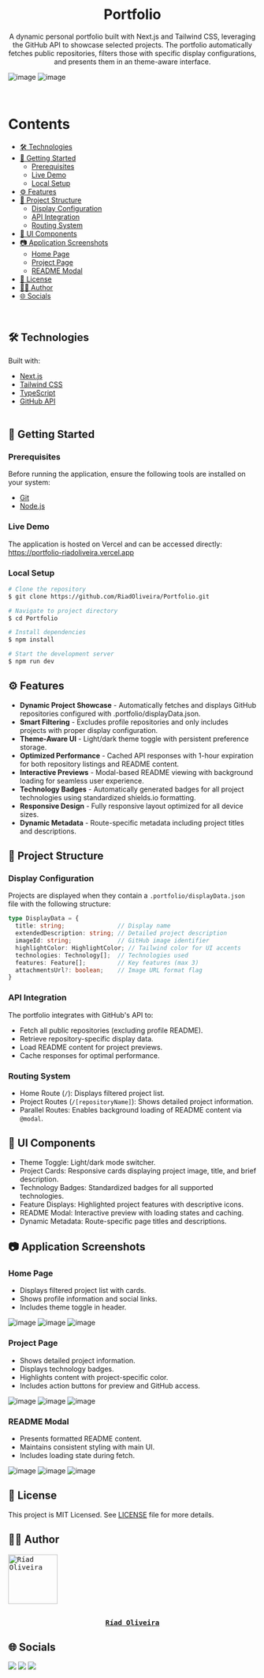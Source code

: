<h1 align="center">Portfolio</h1>

<p align="center">
  A dynamic personal portfolio built with Next.js and Tailwind CSS, leveraging the GitHub API to showcase selected projects. The portfolio automatically fetches public repositories, filters those with specific display configurations, and presents them in an theme-aware interface.
</p>

![image](https://github.com/user-attachments/assets/8fa07bfb-80d2-443b-9e90-d951bb7b2788)
![image](https://img.shields.io/github/license/RiadOliveira/Portfolio)

<br/>

Contents
=================
<!--ts-->
* [🛠️ Technologies](#technologies)
* [🚀 Getting Started](#getting-started)
  * [Prerequisites](#prerequisites)
  * [Live Demo](#demo)
  * [Local Setup](#setup)
* [⚙️ Features](#features)
* [📂 Project Structure](#structure)
  * [Display Configuration](#display-config)
  * [API Integration](#api-integration)
  * [Routing System](#routing)
* [🎨 UI Components](#components)
* [📷 Application Screenshots](#screenshots)
  * [Home Page](#home)
  * [Project Page](#project)
  * [README Modal](#modal)
* [📝 License](#license)
* [👨‍💻 Author](#author)
* [🌐 Socials](#socials)
<!--te-->
<br/>

<h2 id="technologies">🛠️ Technologies</h2>
Built with:

* [Next.js](https://nextjs.org/)
* [Tailwind CSS](https://tailwindcss.com/)
* [TypeScript](https://www.typescriptlang.org/)
* [GitHub API](https://docs.github.com/en/rest) <br/><br/>

<h2 id="getting-started">🚀 Getting Started</h2>

<h3 id="prerequisites">Prerequisites</h3>

Before running the application, ensure the following tools are installed on your system:
* [Git](https://git-scm.com)
* [Node.js](https://nodejs.org/en/)

<h3 id="demo">Live Demo</h3>
The application is hosted on Vercel and can be accessed directly:
<a href="https://portfolio-riadoliveira.vercel.app">https://portfolio-riadoliveira.vercel.app</a>

<h3 id="setup">Local Setup</h3>
  
```bash
# Clone the repository
$ git clone https://github.com/RiadOliveira/Portfolio.git

# Navigate to project directory
$ cd Portfolio

# Install dependencies
$ npm install

# Start the development server
$ npm run dev
```

<h2 id="features">⚙️ Features</h2>

- **Dynamic Project Showcase** - Automatically fetches and displays GitHub repositories configured with .portfolio/displayData.json.
- **Smart Filtering** - Excludes profile repositories and only includes projects with proper display configuration.
- **Theme-Aware UI** - Light/dark theme toggle with persistent preference storage.
- **Optimized Performance** - Cached API responses with 1-hour expiration for both repository listings and README content.
- **Interactive Previews** - Modal-based README viewing with background loading for seamless user experience.
- **Technology Badges** - Automatically generated badges for all project technologies using standardized shields.io formatting.
- **Responsive Design** - Fully responsive layout optimized for all device sizes.
- **Dynamic Metadata** - Route-specific metadata including project titles and descriptions.

<h2 id="structure">📂 Project Structure</h2>

<h3 id="display-config">Display Configuration</h3>

Projects are displayed when they contain a ```.portfolio/displayData.json``` file with the following structure:
```ts
type DisplayData = {
  title: string;               // Display name
  extendedDescription: string; // Detailed project description
  imageId: string;             // GitHub image identifier
  highlightColor: HighlightColor; // Tailwind color for UI accents
  technologies: Technology[];  // Technologies used
  features: Feature[];         // Key features (max 3)
  attachmentsUrl?: boolean;    // Image URL format flag
}
```

<h3 id="api-integration">API Integration</h3>
The portfolio integrates with GitHub's API to:

* Fetch all public repositories (excluding profile README).
* Retrieve repository-specific display data.
* Load README content for project previews.
* Cache responses for optimal performance.

<h3 id="routing">Routing System</h3>

* Home Route (```/```): Displays filtered project list.
* Project Routes (```/[repositoryName]```): Shows detailed project information.
* Parallel Routes: Enables background loading of README content via ```@modal```.

<h2 id="components">🎨 UI Components</h2>

* Theme Toggle: Light/dark mode switcher.
* Project Cards: Responsive cards displaying project image, title, and brief description.
* Technology Badges: Standardized badges for all supported technologies.
* Feature Displays: Highlighted project features with descriptive icons.
* README Modal: Interactive preview with loading states and caching.
* Dynamic Metadata: Route-specific page titles and descriptions.

<h2 id="screenshots">📷 Application Screenshots</h2>

<h3 id="home">Home Page</h3>

* Displays filtered project list with cards.
* Shows profile information and social links.
* Includes theme toggle in header.

![image](https://github.com/user-attachments/assets/8fa07bfb-80d2-443b-9e90-d951bb7b2788)
![image](https://github.com/user-attachments/assets/250373cd-4c89-46bf-9432-16cbe884f9d3)
![image](https://github.com/user-attachments/assets/b36ea2c5-16b1-4acd-903a-441d9a754936)

<h3 id="project">Project Page</h3>

* Shows detailed project information.
* Displays technology badges.
* Highlights content with project-specific color.
* Includes action buttons for preview and GitHub access.

![image](https://github.com/user-attachments/assets/82640787-3f40-4911-b9f6-66724537c879)
![image](https://github.com/user-attachments/assets/f971b8d3-2dcd-446d-a12c-a2c28192f7fe)
![image](https://github.com/user-attachments/assets/0bb03bd7-1926-43a0-9060-c8db5aa807bd)

<h3 id="modal">README Modal</h3>

* Presents formatted README content.
* Maintains consistent styling with main UI.
* Includes loading state during fetch.

![image](https://github.com/user-attachments/assets/86547deb-6466-4a76-992f-2f4e4643801b)
![image](https://github.com/user-attachments/assets/1fa939cc-12fa-4e03-b373-89a5eb1265dd)
![image](https://github.com/user-attachments/assets/96c40de1-64f5-43e6-9c42-b5098b5c17ba)

<h2 id="license">📝 License</h2>
This project is MIT Licensed. See <a href="https://github.com/RiadOliveira/Tradelous-desktop/blob/main/LICENSE">LICENSE</a> file for more details.

<br/>

<h2 id="author">👨‍💻 Author</h2>

<kbd>
  <a href="https://github.com/RiadOliveira">
    <img src="https://avatars.githubusercontent.com/u/69125013?v=4" width="100" alt="Ríad Oliveira"/>
    <br/><br/>
    <p align="center"><b>Ríad Oliveira</b></p>
  </a>
</kbd>

## 🌐 Socials

<div id="socials">
  <a href = "mailto:riad.oliveira@hotmail.com"><img class="badge" src="https://img.shields.io/badge/Microsoft_Outlook-0078D4?style=for-the-badge&logo=microsoft-outlook&logoColor=white" target="_blank"/></a>
  <a href = "mailto:riad.oliveira@gmail.com"><img class="badge" src="https://img.shields.io/badge/Gmail-D14836?style=for-the-badge&logo=gmail&logoColor=white" target="_blank"/></a>
  <a href="https://www.linkedin.com/in/ríad-oliveira" target="_blank"><img class="badge" src="https://img.shields.io/badge/-LinkedIn-%230077B5?style=for-the-badge&logo=linkedin&logoColor=white" target="_blank"/></a>
</div>
